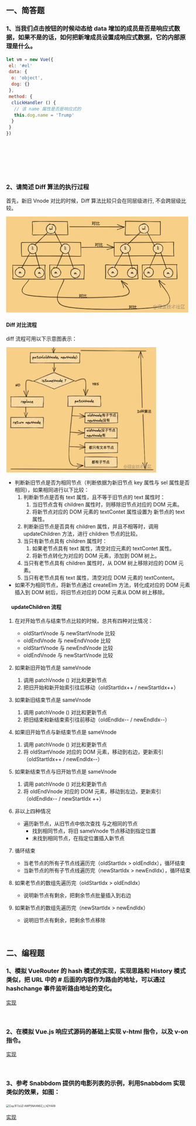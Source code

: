 ## 一、简答题

### 1、当我们点击按钮的时候动态给 data 增加的成员是否是响应式数据，如果不是的话，如何把新增成员设置成响应式数据，它的内部原理是什么。

```js
let vm = new Vue({
 el: '#el'
 data: {
  o: 'object',
  dog: {}
 },
 method: {
  clickHandler () {
   // 该 name 属性是否是响应式的
   this.dog.name = 'Trump'
  }
 }
})
```

 　

　

　



### 2、请简述 Diff 算法的执行过程

首先，新旧 Vnode 对比的时候，Diff 算法比较只会在同层级进行, 不会跨层级比较。

<img src="images/1.png" alt="同级比较" style="zoom:70%;" />

#### Diff 对比流程

diff 流程可用以下示意图表示：

<img src="images/2.png" alt="流程" style="zoom:40%;" />


- 判断新旧节点是否为相同节点（判断依据为新旧节点 key 属性与 sel 属性是否相同），如果相同进行以下比较：
  1. 判断新节点是否有 text 属性，且不等于旧节点的 text 属性时：
     1. 当旧节点含有 children 属性时，则移除旧节点对应的 DOM 元素。
     2. 将新节点对应的 DOM 元素的 textContet 属性设置为 新节点的 text 属性。
  2. 判断新旧节点是否具有 children 属性，并且不相等时，调用 updateChildren 方法，进行 children 节点的比较。
  3. 当只有新节点具有 children 属性时：
     1. 如果老节点具有 text 属性，清空对应元素的 textContet 属性。
     2. 将新节点转化为对应的 DOM 元素，添加到 DOM 树上。
  4. 当只有老节点具有 children 属性时，从 DOM 树上移除对应的 DOM 元素。
  5. 当只有老节点具有 text 属性，清空对应 DOM 元素的 textContent。
- 如果不为相同节点，将新节点通过 createElm 方法，转化成对应的 DOM 元素插入到 DOM 树后，将旧节点对应的 DOM 元素从 DOM 树上移除。

#### 　updateChildren 流程

1. 在对开始节点与结束节点比较的时候，总共有四种对比情况：
   - oldStartVnode 与 newStartVnode 比较
   - oldEndVnode 与  newEndVnode 比较
   - oldStartVnode 与 newEndVnode 比较
   - oldEndVnode 与 newStartVnode 比较
2. 如果新旧开始节点是 sameVnode
   1. 调用 patchVnode () 对比和更新节点
   2. 把旧开始和新开始索引往后移动（oldStartIdx++ / newStartIdx++）
3. 如果新旧结束节点是 sameVnode
   1. 调用 patchVnode () 对比和更新节点
   2. 把旧结束和新结束索引往前移动（oldEndIdx-- / newEndIdx--）
4. 如果旧开始节点与新结束节点是 sameVnode
   1. 调用 patchVnode () 对比和更新节点
   2. 将 oldStartVnode 对应的 DOM 元素，移动到右边，更新索引（oldStartIdx++ / newEndIdx--）
5. 如果新结束节点与旧开始节点是 sameVnode
   1. 调用 patchVnode () 对比和更新节点
   2. 将 oldEndVnode 对应的 DOM 元素，移动到左边，更新索引（oldEndIdx-- / newStartIdx ++）
6. 非以上四种情况 
   - 遍历新节点，从旧节点中依次查找 与之相同的节点
     - 找到相同节点，将旧 sameVnode 节点移动到指定位置
     - 未找到相同节点，在指定位置插入新节点

7. 循环结束
   - 当老节点的所有子节点线遍历完（oldStartIdx >  oldEndIdx），循环结束
   - 当新节点的所有子节点线遍历完（newStartIdx >  newEndIdx），循环结束
8. 如果老节点的数组先遍历完（oldStartIdx > oldEndIdx）
   - 说明新节点有剩余，把剩余节点批量插入到右边
9. 如果新节点的数组先遍历完（newStartIdx > newEndIdx）
   - 说明旧节点有剩余，把剩余节点移除 

　

## 二、编程题

### 1、模拟 VueRouter 的 hash 模式的实现，实现思路和 History 模式类似，把 URL 中的 # 后面的内容作为路由的地址，可以通过 hashchange 事件监听路由地址的变化。

[实现](https://github.com/Atlanstis/lagou-e-task/tree/master/part3/fed-e-task-03-01/1.vue-router)　

　

### 2、在模拟 Vue.js 响应式源码的基础上实现 v-html 指令，以及 v-on 指令。

[实现](https://github.com/Atlanstis/lagou-e-task/tree/master/part3/fed-e-task-03-01/2.%E5%93%8D%E5%BA%94%E5%BC%8F%E5%8E%9F%E7%90%86) 　

　

### 3、参考 Snabbdom 提供的电影列表的示例，利用Snabbdom 实现类似的效果，如图：

<img src="images/Ciqc1F7zUZ-AWP5NAAN0Z_t_hDY449.png" alt="Ciqc1F7zUZ-AWP5NAAN0Z_t_hDY449" style="zoom:50%;" />

[实现](https://github.com/Atlanstis/lagou-e-task/tree/master/part3/fed-e-task-03-01/3.snabbdom)

